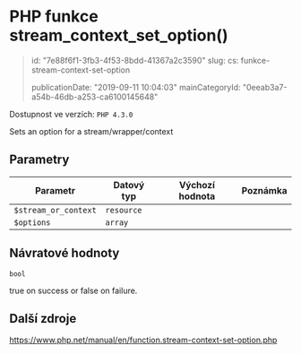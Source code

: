 PHP funkce stream_context_set_option()
======================================

> id: "7e88f6f1-3fb3-4f53-8bdd-41367a2c3590"
> slug:
> 	cs: funkce-stream-context-set-option
>
> publicationDate: "2019-09-11 10:04:03"
> mainCategoryId: "0eeab3a7-a54b-46db-a253-ca6100145648"

Dostupnost ve verzích: `PHP 4.3.0`

Sets an option for a stream/wrapper/context


Parametry
--------------

| Parametr | Datový typ | Výchozí hodnota | Poznámka |
|-----|-----|-----|-----|
| `$stream_or_context` | `resource` |  |  |
| `$options` | `array` |  |  |


Návratové hodnoty
----------------

`bool`

true on success or false on failure.

Další zdroje
------------

https://www.php.net/manual/en/function.stream-context-set-option.php
